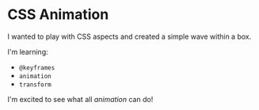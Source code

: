 # CSS Animation

I wanted to play with CSS aspects and created a simple wave within a box.

I'm learning:

* `@keyframes`
* `animation`
* `transform`

I'm excited to see what all _animation_ can do!
